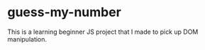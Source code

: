 # guess-my-number

This is a learning beginner JS project that I made to pick up DOM manipulation. 
